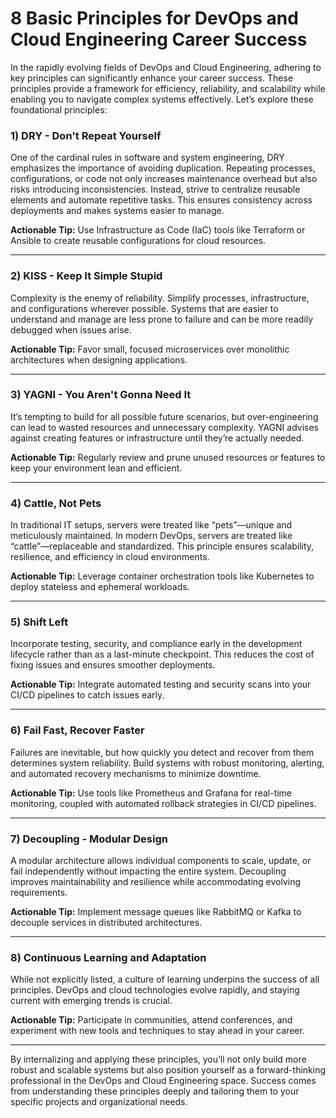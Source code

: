 # 8 Basic Principles for DevOps and Cloud Engineering Career Success

In the rapidly evolving fields of DevOps and Cloud Engineering, adhering to key principles can significantly enhance your career success. These principles provide a framework for efficiency, reliability, and scalability while enabling you to navigate complex systems effectively. Let’s explore these foundational principles:

### 1) DRY - Don't Repeat Yourself

One of the cardinal rules in software and system engineering, DRY emphasizes the importance of avoiding duplication. Repeating processes, configurations, or code not only increases maintenance overhead but also risks introducing inconsistencies. Instead, strive to centralize reusable elements and automate repetitive tasks. This ensures consistency across deployments and makes systems easier to manage.

**Actionable Tip:** Use Infrastructure as Code (IaC) tools like Terraform or Ansible to create reusable configurations for cloud resources.

---

### 2) KISS - Keep It Simple Stupid

Complexity is the enemy of reliability. Simplify processes, infrastructure, and configurations wherever possible. Systems that are easier to understand and manage are less prone to failure and can be more readily debugged when issues arise.

**Actionable Tip:** Favor small, focused microservices over monolithic architectures when designing applications.

---

### 3) YAGNI - You Aren't Gonna Need It

It’s tempting to build for all possible future scenarios, but over-engineering can lead to wasted resources and unnecessary complexity. YAGNI advises against creating features or infrastructure until they’re actually needed.

**Actionable Tip:** Regularly review and prune unused resources or features to keep your environment lean and efficient.

---

### 4) Cattle, Not Pets

In traditional IT setups, servers were treated like “pets”—unique and meticulously maintained. In modern DevOps, servers are treated like “cattle”—replaceable and standardized. This principle ensures scalability, resilience, and efficiency in cloud environments.

**Actionable Tip:** Leverage container orchestration tools like Kubernetes to deploy stateless and ephemeral workloads.

---

### 5) Shift Left

Incorporate testing, security, and compliance early in the development lifecycle rather than as a last-minute checkpoint. This reduces the cost of fixing issues and ensures smoother deployments.

**Actionable Tip:** Integrate automated testing and security scans into your CI/CD pipelines to catch issues early.

---

### 6) Fail Fast, Recover Faster

Failures are inevitable, but how quickly you detect and recover from them determines system reliability. Build systems with robust monitoring, alerting, and automated recovery mechanisms to minimize downtime.

**Actionable Tip:** Use tools like Prometheus and Grafana for real-time monitoring, coupled with automated rollback strategies in CI/CD pipelines.

---

### 7) Decoupling - Modular Design

A modular architecture allows individual components to scale, update, or fail independently without impacting the entire system. Decoupling improves maintainability and resilience while accommodating evolving requirements.

**Actionable Tip:** Implement message queues like RabbitMQ or Kafka to decouple services in distributed architectures.

---

### 8) Continuous Learning and Adaptation

While not explicitly listed, a culture of learning underpins the success of all principles. DevOps and cloud technologies evolve rapidly, and staying current with emerging trends is crucial.

**Actionable Tip:** Participate in communities, attend conferences, and experiment with new tools and techniques to stay ahead in your career.

---

By internalizing and applying these principles, you’ll not only build more robust and scalable systems but also position yourself as a forward-thinking professional in the DevOps and Cloud Engineering space. Success comes from understanding these principles deeply and tailoring them to your specific projects and organizational needs.

